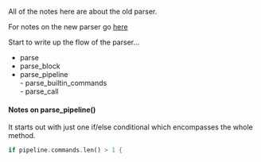 
All of the notes here are about the old parser.

For notes on the new parser go [here](./new-nu-parser)

Start to write up the flow of the parser...

* parse
* parse_block
* parse_pipeline   
      - parse_builtin_commands   
          - parse_call


#### Notes on parse_pipeline()

It starts out with just one if/else conditional which encompasses the whole method.

```rust
if pipeline.commands.len() > 1 {
  ```
